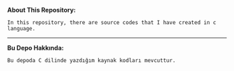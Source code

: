 **About This Repository:**  
```
In this repository, there are source codes that I have created in c language. 
```
---
**Bu Depo Hakkında:**  
```
Bu depoda C dilinde yazdığım kaynak kodları mevcuttur. 
```

